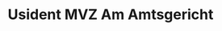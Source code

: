 ---
title: "Usident MVZ Am Amtsgericht"
url: /usingen/usident-mvz-am-amtsgericht/
shop: Allgemein
---